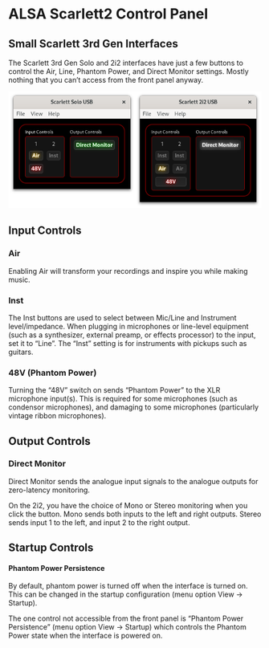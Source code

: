 # ALSA Scarlett2 Control Panel

## Small Scarlett 3rd Gen Interfaces

The Scarlett 3rd Gen Solo and 2i2 interfaces have just a few buttons to control
the Air, Line, Phantom Power, and Direct Monitor settings. Mostly
nothing that you can’t access from the front panel anyway.

![Gen 3 Small Interfaces](../img/iface-small-gen3.png)

## Input Controls

### Air

Enabling Air will transform your recordings and inspire you while
making music.

### Inst

The Inst buttons are used to select between Mic/Line and Instrument
level/impedance. When plugging in microphones or line-level equipment
(such as a synthesizer, external preamp, or effects processor) to the
input, set it to “Line”. The “Inst” setting is for instruments with
pickups such as guitars.

### 48V (Phantom Power)

Turning the “48V” switch on sends “Phantom Power” to the XLR
microphone input(s). This is required for some microphones (such as
condensor microphones), and damaging to some microphones (particularly
vintage ribbon microphones).

## Output Controls

### Direct Monitor

Direct Monitor sends the analogue input signals to the analogue
outputs for zero-latency monitoring.

On the 2i2, you have the choice of Mono or Stereo monitoring when you
click the button. Mono sends both inputs to the left and right
outputs. Stereo sends input 1 to the left, and input 2 to the right
output.

## Startup Controls

#### Phantom Power Persistence

By default, phantom power is turned off when the interface is turned
on. This can be changed in the startup configuration (menu option View
→ Startup).

The one control not accessible from the front panel is “Phantom Power
Persistence” (menu option View → Startup) which controls the Phantom
Power state when the interface is powered on.

